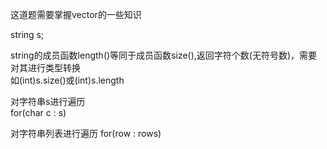 这道题需要掌握vector<string>的一些知识

string s;

string的成员函数length()等同于成员函数size(),返回字符个数(无符号数)，需要对其进行类型转换  
如(int)s.size()或(int)s.length

对字符串s进行遍历  
for(char c : s)

对字符串列表进行遍历
for(row : rows)



